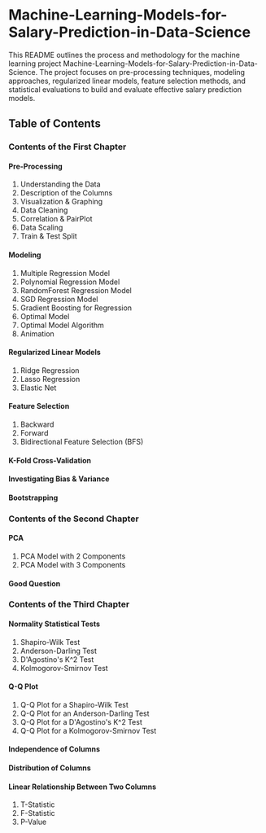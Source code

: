 # Machine-Learning-Models-for-Salary-Prediction-in-Data-Science

This README outlines the process and methodology for the machine learning project Machine-Learning-Models-for-Salary-Prediction-in-Data-Science. The project focuses on pre-processing techniques, modeling approaches, regularized linear models, feature selection methods, and statistical evaluations to build and evaluate effective salary prediction models.

## Table of Contents

### Contents of the First Chapter
#### Pre-Processing
1. Understanding the Data  
2. Description of the Columns  
3. Visualization & Graphing  
4. Data Cleaning  
5. Correlation & PairPlot  
6. Data Scaling  
7. Train & Test Split  

#### Modeling
1. Multiple Regression Model  
2. Polynomial Regression Model  
3. RandomForest Regression Model  
4. SGD Regression Model  
5. Gradient Boosting for Regression  
6. Optimal Model  
7. Optimal Model Algorithm  
8. Animation  

#### Regularized Linear Models
1. Ridge Regression  
2. Lasso Regression  
3. Elastic Net  

#### Feature Selection
1. Backward  
2. Forward  
3. Bidirectional Feature Selection (BFS)  

#### K-Fold Cross-Validation

#### Investigating Bias & Variance

#### Bootstrapping

### Contents of the Second Chapter
#### PCA
1. PCA Model with 2 Components  
2. PCA Model with 3 Components  

#### Good Question

### Contents of the Third Chapter
#### Normality Statistical Tests
1. Shapiro-Wilk Test  
2. Anderson-Darling Test  
3. D'Agostino's K^2 Test  
4. Kolmogorov-Smirnov Test  

#### Q-Q Plot
1. Q-Q Plot for a Shapiro-Wilk Test  
2. Q-Q Plot for an Anderson-Darling Test  
3. Q-Q Plot for a D'Agostino's K^2 Test  
4. Q-Q Plot for a Kolmogorov-Smirnov Test  

#### Independence of Columns

#### Distribution of Columns

#### Linear Relationship Between Two Columns
1. T-Statistic  
2. F-Statistic  
3. P-Value

